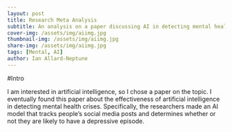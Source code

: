 ```yaml
---
layout: post
title: Research Meta Analysis
subtitle: An analysis on a paper discussing AI in detecting mental health crises
cover-img: /assets/img/aiimg.jpg
thumbnail-img: /assets/img/aiimg.jpg
share-img: /assets/img/aiimg.jpg
tags: [Mental, AI]
author: Ian Allard-Neptune
---
```


#Intro

I am interested in artificial intelligence, so I chose a paper on the topic. I eventually found this paper about the effectiveness of artificial intelligence in detecting mental health crises. Specifically, the researchers made an AI model that tracks people’s social media posts and determines whether or not they are likely to have a depressive episode. 
